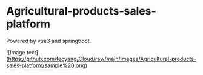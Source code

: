 # Agricultural-products-sales-platform

Powered by vue3 and springboot.

![Image text] (https://github.com/feoyang/Cloud/raw/main/images/Agricultural-products-sales-platform/sample%20.png)

